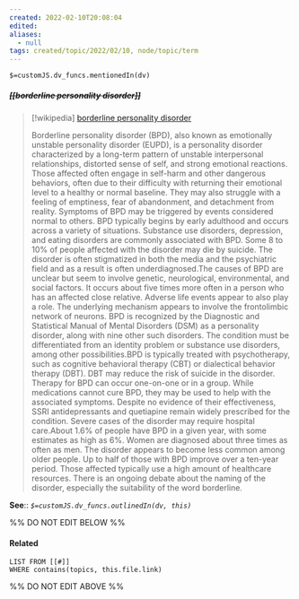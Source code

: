 ```yaml
---
created: 2022-02-10T20:08:04 
edited: 
aliases:
  - null
tags: created/topic/2022/02/10, node/topic/term
---
```

`$=customJS.dv_funcs.mentionedIn(dv)`

##### <s class="topic-title">[[borderline personality disorder]]</s>

> [!wikipedia] [borderline personality disorder](https://en.wikipedia.org/wiki/Borderline%20personality%20disorder)
> 
> Borderline personality disorder (BPD), also known as emotionally unstable personality disorder (EUPD), is a personality disorder characterized by a long-term pattern of unstable interpersonal relationships, distorted sense of self, and strong emotional reactions. Those affected often engage in self-harm and other dangerous behaviors, often due to their difficulty with returning their emotional level to a healthy or normal baseline. They may also struggle with a feeling of emptiness, fear of abandonment, and detachment from reality. Symptoms of BPD may be triggered by events considered normal to others. BPD typically begins by early adulthood and occurs across a variety of situations. Substance use disorders, depression, and eating disorders are commonly associated with BPD. Some 8 to 10% of people affected with the disorder may die by suicide. The disorder is often stigmatized in both the media and the psychiatric field and as a result is often underdiagnosed.The causes of BPD are unclear but seem to involve genetic, neurological, environmental, and social factors. It occurs about five times more often in a person who has an affected close relative. Adverse life events appear to also play a role. The underlying mechanism appears to involve the frontolimbic network of neurons. BPD is recognized by the Diagnostic and Statistical Manual of Mental Disorders (DSM) as a personality disorder, along with nine other such disorders. The condition must be differentiated from an identity problem or substance use disorders, among other possibilities.BPD is typically treated with psychotherapy, such as cognitive behavioral therapy (CBT) or dialectical behavior therapy (DBT). DBT may reduce the risk of suicide in the disorder. Therapy for BPD can occur one-on-one or in a group. While medications cannot cure BPD, they may be used to help with the associated symptoms. Despite no evidence of their effectiveness, SSRI antidepressants and quetiapine remain widely prescribed for the condition. Severe cases of the disorder may require hospital care.About 1.6% of people have BPD in a given year, with some estimates as high as 6%. Women are diagnosed about three times as often as men. The disorder appears to become less common among older people. Up to half of those with BPD improve over a ten-year period. Those affected typically use a high amount of healthcare resources. There is an ongoing debate about the naming of the disorder, especially the suitability of the word borderline.
>


**See**::
*`$=customJS.dv_funcs.outlinedIn(dv, this)`*

%% DO NOT EDIT BELOW %%

#### Related 

```dataview
LIST FROM [[#]]
WHERE contains(topics, this.file.link)
```
%% DO NOT EDIT ABOVE %%
